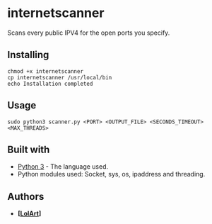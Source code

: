 # internetscanner
Scans every public IPV4 for the open ports you specify.

## Installing
```
chmod +x internetscanner
cp internetscanner /usr/local/bin
echo Installation completed
```

## Usage
```
sudo python3 scanner.py <PORT> <OUTPUT_FILE> <SECONDS_TIMEOUT> <MAX_THREADS>
```

## Built with
* [Python 3](https://www.python.org/downloads/) - The language used.
* Python modules used: Socket, sys, os, ipaddress and threading.

## Authors
* **[[LolArt](https://github.com/PurpleBooth)]**
